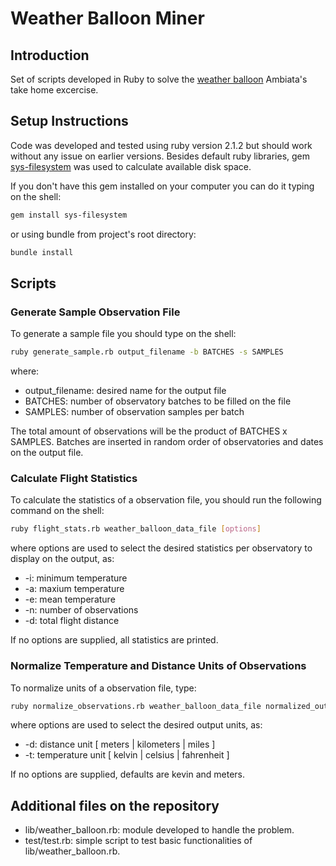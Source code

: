 # Weather Balloon Miner

## Introduction

Set of scripts developed in Ruby to solve the [weather balloon] Ambiata's take home excercise.

## Setup Instructions

Code was developed and tested using ruby version 2.1.2 but should work without any issue on earlier versions. Besides default 
ruby libraries, gem [sys-filesystem] was used to calculate available disk space.

If you don't have this gem installed on your computer you can do it typing on the shell:

```sh
gem install sys-filesystem
```

or using bundle from project's root directory:

```sh
bundle install
```

## Scripts

### Generate Sample Observation File

To generate a sample file you should type on the shell:

```sh
ruby generate_sample.rb output_filename -b BATCHES -s SAMPLES
```

where:
- output_filename: desired name for the output file
- BATCHES: number of observatory batches to be filled on the file
- SAMPLES: number of observation samples per batch

The total amount of observations will be the product of BATCHES x SAMPLES. Batches are inserted in random order of observatories
and dates on the output file.

### Calculate Flight Statistics

To calculate the statistics of a observation file, you should run the following command on the shell:
```sh
ruby flight_stats.rb weather_balloon_data_file [options]
```
where options are used to select the desired statistics per observatory to display on the output, as:
- -i: minimum temperature
- -a: maxium temperature
- -e: mean temperature
- -n: number of observations
- -d: total flight distance

If no options are supplied, all statistics are printed.

### Normalize Temperature and Distance Units of Observations

To normalize units of a observation file, type:

```sh
ruby normalize_observations.rb weather_balloon_data_file normalized_output_file [options]
```

where options are used to select the desired output units, as:
- -d: distance unit [ meters | kilometers | miles ]
- -t: temperature unit [ kelvin | celsius | fahrenheit ]

If no options are supplied, defaults are kevin and meters.

## Additional files on the repository

- lib/weather_balloon.rb: module developed to handle the problem.
- test/test.rb: simple script to test basic functionalities of lib/weather_balloon.rb.

[weather balloon]:https://github.com/ambiata/interview/blob/master/weather.md
[sys-filesystem]:https://github.com/djberg96/sys-filesystem
